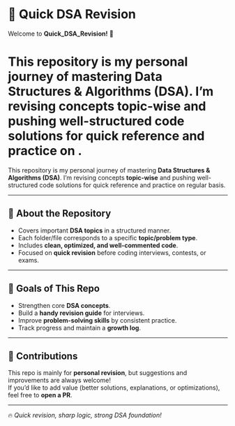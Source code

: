 # 🚀 Quick DSA Revision  

Welcome to **Quick_DSA_Revision!** 🎯  

This repository is my personal journey of mastering **Data Structures & Algorithms (DSA)**. I’m revising concepts **topic-wise** and pushing well-structured code solutions for quick reference and practice on .  
=======
This repository is my personal journey of mastering **Data Structures & Algorithms (DSA)**. I’m revising concepts **topic-wise** and pushing well-structured code solutions for quick reference and practice on regular basis. 


---

## 📌 About the Repository  

- Covers important **DSA topics** in a structured manner.  
- Each folder/file corresponds to a specific **topic/problem type**.  
- Includes **clean, optimized, and well-commented code**.  
- Focused on **quick revision** before coding interviews, contests, or exams.  

---

## 🎯 Goals of This Repo  

- Strengthen core **DSA concepts**.  
- Build a **handy revision guide** for interviews.  
- Improve **problem-solving skills** by consistent practice.  
- Track progress and maintain a **growth log**.  

---

## 🤝 Contributions  

This repo is mainly for **personal revision**, but suggestions and improvements are always welcome!  
If you’d like to add value (better solutions, explanations, or optimizations), feel free to **open a PR**.  

---

🔥 *Quick revision, sharp logic, strong DSA foundation!*  
